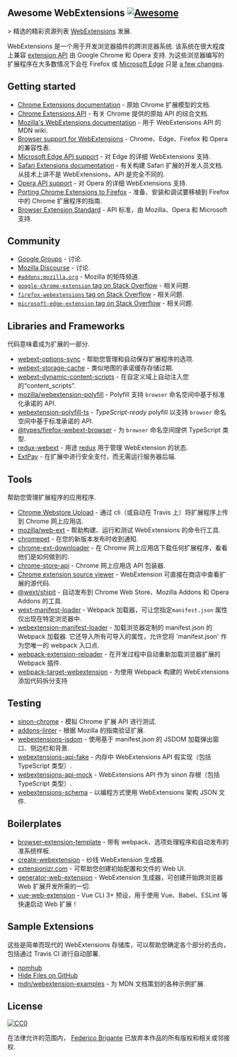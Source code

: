 <div class="github-widget" data-repo="fregante/Awesome-WebExtensions"></div>

## Awesome WebExtensions [![Awesome](https://awesome.re/badge.svg)](https://awesome.re)

&gt; 精选的精彩资源列表 [WebExtensions](https://developer.mozilla.org/en-US/Add-ons/WebExtensions) 发展.

 WebExtensions 是一个用于开发浏览器插件的跨浏览器系统. 该系统在很大程度上兼容 [extension API](https://developer.chrome.com/extensions) 由 Google Chrome 和 Opera 支持. 为这些浏览器编写的扩展程序在大多数情况下会在 Firefox 或 [Microsoft Edge](https://developer.microsoft.com/en-us/microsoft-edge/platform/documentation/extensions/) 只是 [a few changes](https://developer.mozilla.org/en-US/Add-ons/WebExtensions/Porting_a_Google_Chrome_extension).



## Getting started

- [Chrome Extensions documentation](https://developer.chrome.com/extensions) - 原始 Chrome 扩展模型的文档.
- [Chrome Extensions API](https://developer.chrome.com/extensions/api_index) - 有关 Chrome 提供的原始 API 的综合文档.
- [Mozilla's WebExtensions documentation](https://developer.mozilla.org/en-US/Add-ons/WebExtensions) - 用于 WebExtensions API 的 MDN wiki.
- [Browser support for WebExtensions](https://developer.mozilla.org/en-US/Add-ons/WebExtensions/Browser_support_for_JavaScript_APIs) - Chrome、Edge、Firefox 和 Opera 的兼容性表.
- [Microsoft Edge API support](https://docs.microsoft.com/en-us/microsoft-edge/extensions/api-support/extension-api-roadmap) - 对 Edge 的详细 WebExtensions 支持.
- [Safari Extensions documentation](https://developer.apple.com/safari/extensions/)  - 有关构建 Safari 扩展的开发人员文档. 从技术上讲不是 WebExtensions，API 是完全不同的.
- [Opera API support](https://dev.opera.com/extensions/apis/) - 对 Opera 的详细 WebExtensions 支持.
- [Porting Chrome Extensions to Firefox](https://hacks.mozilla.org/2015/10/porting-chrome-extensions-to-firefox-with-webextensions/) - 准备、安装和调试要移植到 Firefox 中的 Chrome 扩展程序的指南.
- [Browser Extension Standard](https://browserext.github.io/browserext/) - API 标准，由 Mozilla、Opera 和 Microsoft 支持.

## Community

- [Google Groups](https://groups.google.com/a/chromium.org/forum/#!forum/chromium-extensions) - 讨论.
- [Mozilla Discourse](https://discourse.mozilla.org/c/add-ons) - 讨论.
- [`#addons:mozilla.org`](https://matrix.to/#/#addons:mozilla.org) - Mozilla 的矩阵频道.
- [`google-chrome-extension` tag on Stack Overflow](https://stackoverflow.com/questions/tagged/google-chrome-extension) - 相关问题.
- [`firefox-webextensions` tag on Stack Overflow](https://stackoverflow.com/questions/tagged/firefox-webextensions) - 相关问题.
- [`microsoft-edge-extension` tag on Stack Overflow](https://stackoverflow.com/questions/tagged/microsoft-edge-extension) - 相关问题.

## Libraries and Frameworks

代码意味着成为扩展的一部分.

- [webext-options-sync](https://github.com/fregante/webext-options-sync) - 帮助您管理和自动保存扩展程序的选项.
- [webext-storage-cache](https://github.com/fregante/webext-storage-cache) - 类似地图的承诺缓存存储过期.
- [webext-dynamic-content-scripts](https://github.com/fregante/webext-dynamic-content-scripts) - 在自定义域上自动注入您的“content_scripts”.
- [mozilla/webextension-polyfill](https://github.com/mozilla/webextension-polyfill) - Polyfill 支持 `browser` 命名空间中基于标准化承诺的 API.
- [webextension-polyfill-ts](https://github.com/Lusito/webextension-polyfill-ts) - *TypeScript-ready* polyfill 以支持 `browser` 命名空间中基于标准承诺的 API.
- [@types/firefox-webext-browser](https://www.npmjs.com/package/@types/firefox-webext-browser) - 为 `browser` 命名空间提供 TypeScript 类型.
- [redux-webext](https://github.com/ivantsov/redux-webext) - 用途 [redux](https://github.com/reactjs/redux) 用于管理 WebExtension 的状态.
- [ExtPay](https://github.com/Glench/ExtPay) - 在扩展中进行安全支付，而无需运行服务器后端.

## Tools

帮助您管理扩展程序的应用程序.

- [Chrome Webstore Upload](https://github.com/DrewML/chrome-webstore-upload-cli) - 通过 cli（或自动在 Travis 上）将扩展程序上传到 Chrome 网上应用店.
- [mozilla/web-ext](https://github.com/mozilla/web-ext) - 帮助构建、运行和测试 WebExtensions 的命令行工具.
- [chromepet](https://github.com/ZenHubIO/chromepet) - 在您的新版本发布时收到通知.
- [chrome-ext-downloader](https://github.com/jiripospisil/chrome-ext-downloader) - 在 Chrome 网上应用店下载任何扩展程序，看看他们是如何做到的.
- [chrome-store-api](https://github.com/acvetkov/chrome-store-api) - Chrome 网上应用店 API 包装器.
- [Chrome extension source viewer](https://github.com/Rob--W/crxviewer) - WebExtension 可直接在商店中查看扩展的源代码.
- [@wext/shipit](https://github.com/LinusU/wext-shipit) - 自动发布到 Chrome Web Store、Mozilla Addons 和 Opera Addons 的工具.
- [wext-manifest-loader](https://github.com/abhijithvijayan/wext-manifest-loader) - Webpack 加载器，可让您指定`manifest.json` 属性仅出现在特定浏览器中.
- [webextension-manifest-loader](https://github.com/jsmnbom/webextension-manifest-loader)  - 加载浏览器定制的 manifest.json 的 Webpack 加载器. 它还导入所有可导入的属性，允许您将 &#39;manifest.json&#39; 作为您唯一的 webpack 入口点.
- [webpack-extension-reloader](https://github.com/rubenspgcavalcante/webpack-extension-reloader) - 在开发过程中自动重新加载浏览器扩展的 Webpack 插件.
- [webpack-target-webextension](https://github.com/awesome-webextension/webpack-target-webextension) - 为使用 Webpack 构建的 WebExtensions 添加代码拆分支持

## Testing

- [sinon-chrome](https://github.com/acvetkov/sinon-chrome) - 模拟 Chrome 扩展 API 进行测试.
- [addons-linter](https://github.com/mozilla/addons-linter) - 根据 Mozilla 的指南验证扩展.
- [webextensions-jsdom](https://github.com/stoically/webextensions-jsdom) - 使用基于 manifest.json 的 JSDOM 加载弹出窗口、侧边栏和背景.
- [webextensions-api-fake](https://github.com/stoically/webextensions-api-fake) - 内存中 WebExtensions API 假实现（包括 TypeScript 类型）.
- [webextensions-api-mock](https://github.com/stoically/webextensions-api-mock) - WebExtensions API 作为 sinon 存根（包括 TypeScript 类型）.
- [webextensions-schema](https://github.com/stoically/webextensions-schema) - 以编程方式使用 WebExtensions 架构 JSON 文件.

## Boilerplates

- [browser-extension-template](https://github.com/notlmn/browser-extension-template) - 带有 webpack、选项处理程序和自动发布的准系统样板.
- [create-webextension](https://github.com/rpl/create-webextension) - 纱线 WebExtension 生成器.
- [extensionizr.com](https://extensionizr.com) - 可帮助您创建初始配置和文件的 Web UI.
- [generator-web-extension](https://github.com/HaNdTriX/generator-web-extension) - WebExtension 生成器，可创建开始跨浏览器 Web 扩展开发所需的一切.
- [vue-web-extension](https://github.com/Kocal/vue-web-extension) - Vue CLI 3+ 预设，用于使用 Vue、Babel、ESLint 等快速启动 Web 扩展！

## Sample Extensions

这些是简单而现代的 WebExtensions 存储库，可以帮助您确定各个部分的去向，包括通过 Travis CI 进行自动部署.

- [npmhub](https://github.com/npmhub/npmhub)
- [Hide Files on GitHub](https://github.com/sindresorhus/hide-files-on-github)
- [mdn/webextension-examples](https://github.com/mdn/webextensions-examples) - 为 MDN 文档策划的各种示例扩展.

## License

[![CC0](https://mirrors.creativecommons.org/presskit/buttons/88x31/svg/cc-zero.svg)](https://creativecommons.org/publicdomain/zero/1.0/)

在法律允许的范围内， [Federico Brigante](https://bfred.it) 已放弃本作品的所有版权和相关或邻接权.
